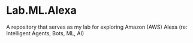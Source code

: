 # Lab.ML.Alexa
A repository that serves as my lab for exploring Amazon (AWS) Alexa (re: Intelligent Agents, Bots, ML, AI)
